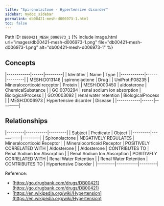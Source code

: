 ```yaml
---
title: "Spironolactone - Hypertensive disorder"
sidebar: mydoc_sidebar
permalink: db00421-mesh-d006973-1.html
toc: false 
---
```



Path ID: `DB00421_MESH_D006973_1`
{% include image.html url="images/db00421-mesh-d006973-1.png" file="db00421-mesh-d006973-1.png" alt="db00421-mesh-d006973-1" %}

## Concepts

|------------|------|---------|
| Identifier | Name | Type    |
|------------|------|---------|
| MESH:D013148 | spironolactone | Drug |
| UniProt:P08235 | Mineralocorticoid receptor | Protein |
| MESH:D000450 | aldosterone | ChemicalSubstance |
| GO:0070294 | renal sodium ion absorption | BiologicalProcess |
| GO:0003092 | renal water retention | BiologicalProcess |
| MESH:D006973 | Hypertensive disorder | Disease |
|------------|------|---------|

## Relationships

|---------|-----------|---------|
| Subject | Predicate | Object  |
|---------|-----------|---------|
| Spironolactone | NEGATIVELY REGULATES | Mineralocorticoid Receptor |
| Mineralocorticoid Receptor | POSITIVELY CORRELATED WITH | Aldosterone |
| Aldosterone | CONTRIBUTES TO | Renal Sodium Ion Absorption |
| Renal Sodium Ion Absorption | POSITIVELY CORRELATED WITH | Renal Water Retention |
| Renal Water Retention | CONTRIBUTES TO | Hypertensive Disorder |
|---------|-----------|---------|

Reference: 
  - [https://go.drugbank.com/drugs/DB00421](https://go.drugbank.com/drugs/DB00421)
  - [https://en.wikipedia.org/wiki/Hypertension](https://en.wikipedia.org/wiki/Hypertension)
